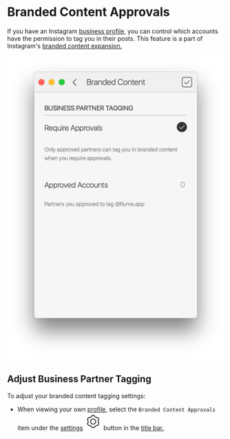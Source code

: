 # Branded Content Approvals

If you have an Instagram [business profile](./), you can control which accounts have the permission to tag you in their posts. This feature is a part of Instagram's [branded content expansion.](https://business.instagram.com/a/brandedcontentexpansion)

![](../../../.gitbook/assets/profile-brandedcontent.png)

## Adjust Business Partner Tagging

To adjust your branded content tagging settings:

* When viewing your own [profile](../), select the `Branded Content Approvals` item under the [settings](../settings/) ![](../../../.gitbook/assets/settings.png) button in the [title bar.](../../../misc/glossary.md#title-bar)


